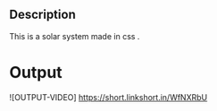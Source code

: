 ## Description
This is a solar system made in css .
# Output
![OUTPUT-VIDEO]  https://short.linkshort.in/WfNXRbU